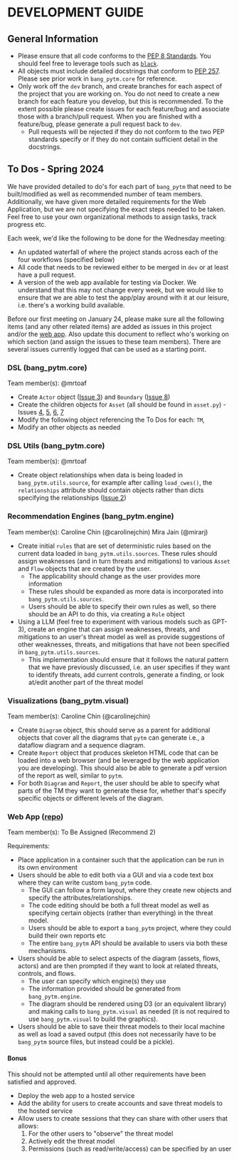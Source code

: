 # DEVELOPMENT GUIDE 

## General Information
- Please ensure that all code conforms to the [PEP 8 Standards](https://peps.python.org/pep-0008/). You should feel free to leverage tools such as [`black`](https://github.com/psf/black).
- All objects must include detailed docstrings that conform to [PEP 257](https://peps.python.org/pep-0257/). Please see prior work in `bang_pytm.core` for reference. 
- Only work off the `dev` branch, and create branches for each aspect of the project that you are working on. You do not need to create a new branch for each feature you develop, but this is recommended. To the extent possible please create issues for each feature/bug and associate those with a branch/pull request. When you are finished with a feature/bug, please generate a pull request back to `dev`. 
    - Pull requests will be rejected if they do not conform to the two PEP standards specify or if they do not contain sufficient detail in the docstrings.

## To Dos - Spring 2024

We have provided detailed to do's for each part of `bang_pytm` that need to be built/modified as well as recommended number of team members. Additionally, we have given more detailed requirements for the Web Application, but we are not specifying the exact steps needed to be taken. Feel free to use your own organizational methods to assign tasks, track progress etc. 

Each week, we'd like the following to be done for the Wednesday meeting:
- An updated waterfall of where the project stands across each of the four workflows (specified below)
- All code that needs to be reviewed either to be merged in `dev` or at least have a pull request.
- A version of the web app available for testing via Docker. We understand that this may not change every week, but we would like to ensure that we are able to test the app/play around with it at our leisure, i.e. there's a working build available.

Before our first meeting on January 24, please make sure all the following items (and any other related items) are added as issues in this project and/or the [web app](https://github.com/mirarj/nltm_tool). Also update this document to reflect who's working on which section (and assign the issues to these team members). There are several issues currently logged that can be used as a starting point. 

### DSL (bang_pytm.core)
Team member(s): @mrtoaf

- Create `Actor` object ([Issue 3](https://github.com/ZenW00kie/bang_pytm/issues/3)) and `Boundary` ([Issue 8](https://github.com/ZenW00kie/bang_pytm/issues/8))
- Create the children objects for `Asset` (all should be found in `asset.py`) - Issues [4](https://github.com/ZenW00kie/bang_pytm/issues/4), [5](https://github.com/ZenW00kie/bang_pytm/issues/5), [6](https://github.com/ZenW00kie/bang_pytm/issues/6), [7](https://github.com/ZenW00kie/bang_pytm/issues/7)
- Modify the following object referencing the To Dos for each: `TM`, 
- Modify an other objects as needed

### DSL Utils (bang_pytm.core)
Team member(s): @mrtoaf

- Create object relationships when data is being loaded in `bang_pytm.utils.source`, for example after calling `load_cwes()`, the `relationships` attribute should contain objects rather than dicts specifying the relationships ([Issue 2](https://github.com/ZenW00kie/bang_pytm/issues/2))

### Recommendation Engines (bang_pytm.engine)
Team member(s): Caroline Chin (@carolinejchin)
Mira Jain (@mirarj)

- Create initial `rules` that are set of deterministic rules based on the current data loaded in `bang_pytm.utils.sources`. These rules should assign 
weaknesses (and in turn threats and mitigations) to various `Asset` and `Flow` objects that are created by the user. 
    - The applicability should change as the user provides more information
    - These rules should be expanded as more data is incorporated into `bang_pytm.utils.sources`.
    - Users should be able to specify their own rules as well, so there should be an API to do this, via creating a `Rule` object
- Using a LLM (feel free to experiment with various models such as GPT-3), create an engine that can assign weaknesses, threats, and mitigations to an user's threat model as well as provide suggestions of other weaknesses, threats, and mitigations that have not been specified in `bang_pytm.utils.sources`.
    - This implementation should ensure that it follows the natural pattern that we have previously discussed, i.e. an user specifies if they want to identify threats, add current controls, generate a finding, or look at/edit another part of the threat model

### Visualizations (bang_pytm.visual)
Team member(s): Caroline Chin (@carolinejchin)

- Create `Diagram` object, this should serve as a parent for additional objects that cover all the diagrams that `pytm` can generate i.e., a dataflow diagram and a sequence diagram. 
- Create `Report` object that produces skeleton HTML code that can be loaded into a web browser (and be leveraged by the web application you are developing). This should also be able to generate a pdf version of the report as well, similar to `pytm`.
- For both `Diagram` and `Report`, the user should be able to specify what parts of the TM they want to generate these for, whether that's specify specific objects or different levels of the diagram. 

### Web App ([repo](https://github.com/mirarj/nltm_tool))
Team member(s): To Be Assigned (Recommend 2)

Requirements:
- Place application in a container such that the application can be run in its own environment
- Users should be able to edit both via a GUI and via a code text box where they can write custom `bang_pytm` code. 
    - The GUI can follow a form layout, where they create new objects and specify the attributes/relationships.
    - The code editing should be both a full threat model as well as specifying certain objects (rather than everything) in the threat model.
    - Users should be able to export a `bang_pytm` project, where they could build their own reports etc
    - The entire `bang_pytm` API should be available to users via both these mechanisms.
- Users should be able to select aspects of the diagram (assets, flows, actors) and are then prompted if they want to look at related threats, controls, and flows. 
    - The user can specify which engine(s) they use
    - The information provided should be generated from `bang_pytm.engine`.
    - The diagram should be rendered using D3 (or an equivalent library) and making calls to `bang_pytm.visual` as needed (it is not required to use `bang_pytm.visual` to build the graphics). 
- Users should be able to save their threat models to their local machine as well as load a saved output (this does not necessarily have to be `bang_pytm` source files, but instead could be a pickle). 


#### Bonus
This should not be attempted until all other requirements have been satisfied and approved.

- Deploy the web app to a hosted service
- Add the ability for users to create accounts and save threat models to the hosted service
- Allow users to create sessions that they can share with other users that allows:
    1. For the other users to "observe" the threat model
    2. Actively edit the threat model
    3. Permissions (such as read/write/access) can be specified by an user
